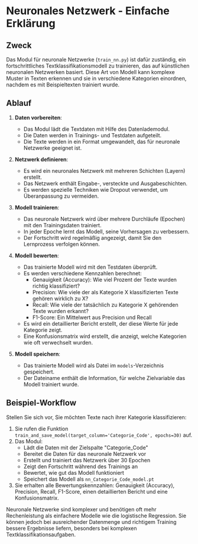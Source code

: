 # Neuronales Netzwerk - Einfache Erklärung

## Zweck

Das Modul für neuronale Netzwerke (`train_nn.py`) ist dafür zuständig, ein fortschrittliches Textklassifikationsmodell zu trainieren, das auf künstlichen neuronalen Netzwerken basiert. Diese Art von Modell kann komplexe Muster in Texten erkennen und sie in verschiedene Kategorien einordnen, nachdem es mit Beispieltexten trainiert wurde.

## Ablauf

1. **Daten vorbereiten**: 
   - Das Modul lädt die Textdaten mit Hilfe des Datenlademodul.
   - Die Daten werden in Trainings- und Testdaten aufgeteilt.
   - Die Texte werden in ein Format umgewandelt, das für neuronale Netzwerke geeignet ist.

2. **Netzwerk definieren**:
   - Es wird ein neuronales Netzwerk mit mehreren Schichten (Layern) erstellt.
   - Das Netzwerk enthält Eingabe-, versteckte und Ausgabeschichten.
   - Es werden spezielle Techniken wie Dropout verwendet, um Überanpassung zu vermeiden.

3. **Modell trainieren**:
   - Das neuronale Netzwerk wird über mehrere Durchläufe (Epochen) mit den Trainingsdaten trainiert.
   - In jeder Epoche lernt das Modell, seine Vorhersagen zu verbessern.
   - Der Fortschritt wird regelmäßig angezeigt, damit Sie den Lernprozess verfolgen können.

4. **Modell bewerten**:
   - Das trainierte Modell wird mit den Testdaten überprüft.
   - Es werden verschiedene Kennzahlen berechnet:
     - Genauigkeit (Accuracy): Wie viel Prozent der Texte wurden richtig klassifiziert?
     - Precision: Wie viele der als Kategorie X klassifizierten Texte gehören wirklich zu X?
     - Recall: Wie viele der tatsächlich zu Kategorie X gehörenden Texte wurden erkannt?
     - F1-Score: Ein Mittelwert aus Precision und Recall
   - Es wird ein detaillierter Bericht erstellt, der diese Werte für jede Kategorie zeigt.
   - Eine Konfusionsmatrix wird erstellt, die anzeigt, welche Kategorien wie oft verwechselt wurden.

5. **Modell speichern**:
   - Das trainierte Modell wird als Datei im `models`-Verzeichnis gespeichert.
   - Der Dateiname enthält die Information, für welche Zielvariable das Modell trainiert wurde.

## Beispiel-Workflow

Stellen Sie sich vor, Sie möchten Texte nach ihrer Kategorie klassifizieren:

1. Sie rufen die Funktion `train_and_save_model(target_column='Categorie_Code', epochs=30)` auf.
2. Das Modul:
   - Lädt die Daten mit der Zielspalte "Categorie_Code"
   - Bereitet die Daten für das neuronale Netzwerk vor
   - Erstellt und trainiert das Netzwerk über 30 Epochen
   - Zeigt den Fortschritt während des Trainings an
   - Bewertet, wie gut das Modell funktioniert
   - Speichert das Modell als `nn_Categorie_Code_model.pt`
3. Sie erhalten alle Bewertungskennzahlen: Genauigkeit (Accuracy), Precision, Recall, F1-Score, einen detaillierten Bericht und eine Konfusionsmatrix.

Neuronale Netzwerke sind komplexer und benötigen oft mehr Rechenleistung als einfachere Modelle wie die logistische Regression. Sie können jedoch bei ausreichender Datenmenge und richtigem Training bessere Ergebnisse liefern, besonders bei komplexen Textklassifikationsaufgaben.
